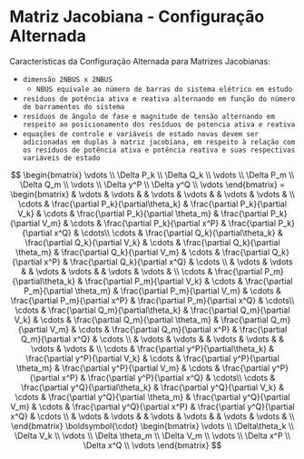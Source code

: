 # Matriz Jacobiana - Configuração Alternada

Características da Configuração Alternada para Matrizes Jacobianas:

- `dimensão 2NBUS x 2NBUS`
	- `NBUS equivale ao número de barras do sistema elétrico em estudo`
- `resíduos de potência ativa e reativa alternando em função do número de barramentos do sistema`
- `resíduos de ângulo de fase e magnitude de tensão alternando em respeito ao posicionamento dos resíduos de potencia ativa e reativa`
- `equações de controle e variáveis de estado novas devem ser adicionadas em duplas à matriz jacobiana, em respeito à relação com os resíduos de potência ativa e potência reativa e suas respectivas variáveis de estado`

$$
	\begin{bmatrix}
		\vdots \\
		\Delta P_k \\
		\Delta Q_k \\
		\vdots \\ 
		\Delta P_m \\
		\Delta Q_m \\
		\vdots \\
		\Delta y^P \\
		\Delta y^Q \\
		\vdots
	\end{bmatrix}
	=
	\begin{bmatrix}
		 & \vdots & \vdots &  & \vdots & \vdots &  & \vdots & \vdots &  \\
		\cdots & \frac{\partial P_k}{\partial\theta_k} & \frac{\partial P_k}{\partial V_k} & \cdots & \frac{\partial P_k}{\partial \theta_m} & \frac{\partial P_k}{\partial V_m} & \cdots & \frac{\partial P_k}{\partial x^P} & \frac{\partial P_k}{\partial x^Q} & \cdots\\
		\cdots & \frac{\partial Q_k}{\partial\theta_k} & \frac{\partial Q_k}{\partial V_k} & \cdots & \frac{\partial Q_k}{\partial \theta_m} & \frac{\partial Q_k}{\partial V_m} & \cdots & \frac{\partial Q_k}{\partial x^P} & \frac{\partial Q_k}{\partial x^Q} & \cdots \\
		 & \vdots & \vdots &  & \vdots & \vdots &  & \vdots & \vdots &  \\
		\cdots & \frac{\partial P_m}{\partial\theta_k} & \frac{\partial P_m}{\partial V_k} & \cdots & \frac{\partial P_m}{\partial \theta_m} & \frac{\partial P_m}{\partial V_m} & \cdots & \frac{\partial P_m}{\partial x^P} & \frac{\partial P_m}{\partial x^Q} & \cdots\\
		\cdots & \frac{\partial Q_m}{\partial\theta_k} & \frac{\partial Q_m}{\partial V_k} & \cdots & \frac{\partial Q_m}{\partial \theta_m} & \frac{\partial Q_m}{\partial V_m} & \cdots & \frac{\partial Q_m}{\partial x^P} & \frac{\partial Q_m}{\partial x^Q} & \cdots \\
		 & \vdots & \vdots &  & \vdots & \vdots &  & \vdots & \vdots &  \\
		\cdots & \frac{\partial y^P}{\partial\theta_k} & \frac{\partial y^P}{\partial V_k} & \cdots & \frac{\partial y^P}{\partial \theta_m} & \frac{\partial y^P}{\partial V_m} & \cdots & \frac{\partial y^P}{\partial x^P} & \frac{\partial y^P}{\partial x^Q} & \cdots\\
		\cdots & \frac{\partial y^Q}{\partial\theta_k} & \frac{\partial y^Q}{\partial V_k} & \cdots & \frac{\partial y^Q}{\partial \theta_m} & \frac{\partial y^Q}{\partial V_m} & \cdots & \frac{\partial y^Q}{\partial x^P} & \frac{\partial y^Q}{\partial x^Q} & \cdots \\
		 & \vdots & \vdots &  & \vdots & \vdots &  & \vdots & \vdots &  \\
	\end{bmatrix}
	\boldsymbol{\cdot}
	\begin{bmatrix}
		\vdots \\
		\Delta\theta_k \\
		\Delta V_k \\
		\vdots \\
		\Delta \theta_m \\
		\Delta V_m \\
		\vdots \\
		\Delta x^P \\
		\Delta x^Q \\
		\vdots
	\end{bmatrix}
$$